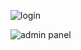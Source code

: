 ![login](https://user-images.githubusercontent.com/51668672/88599674-fe552c80-d074-11ea-9d10-bea0336ac496.PNG)


![admin panel](https://user-images.githubusercontent.com/51668672/88599715-175ddd80-d075-11ea-81fe-0a1ad87f9e44.PNG)

